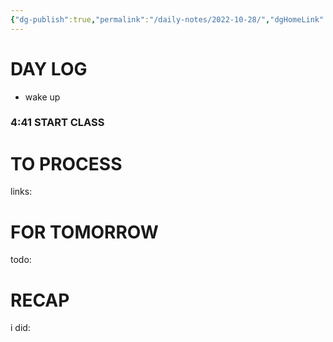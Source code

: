```yaml
---
{"dg-publish":true,"permalink":"/daily-notes/2022-10-28/","dgHomeLink":true,"dgPassFrontmatter":false,"dgShowBacklinks":true,"dgShowLocalGraph":true,"dgShowInlineTitle":true}
---
```



# DAY LOG
- wake up

### 4:41 START CLASS


# TO PROCESS
links:
# FOR TOMORROW
todo:
# RECAP
i did:


